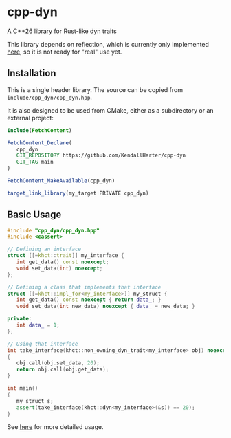# cpp-dyn
A C++26 library for Rust-like dyn traits

This library depends on reflection, which is currently only implemented
[here](https://github.com/bloomberg/clang-p2996), so it is not ready for
"real" use yet.

## Installation
This is a single header library.  The source can be copied from `include/cpp_dyn/cpp_dyn.hpp`.

It is also designed to be used from CMake, either as a subdirectory or an external project:

```cmake
Include(FetchContent)

FetchContent_Declare(
   cpp_dyn
   GIT_REPOSITORY https://github.com/KendallHarter/cpp-dyn
   GIT_TAG main
)

FetchContent_MakeAvailable(cpp_dyn)

target_link_library(my_target PRIVATE cpp_dyn)
```

## Basic Usage

```cpp
#include "cpp_dyn/cpp_dyn.hpp"
#include <cassert>

// Defining an interface
struct [[=khct::trait]] my_interface {
   int get_data() const noexcept;
   void set_data(int) noexcept;
};

// Defining a class that implements that interface
struct [[=khct::impl_for<my_interface>]] my_struct {
   int get_data() const noexcept { return data_; }
   void set_data(int new_data) noexcept { data_ = new_data; }

private:
   int data_ = 1;
};

// Using that interface
int take_interface(khct::non_owning_dyn_trait<my_interface> obj) noexcept
{
   obj.call(obj.set_data, 20);
   return obj.call(obj.get_data);
}

int main()
{
   my_struct s;
   assert(take_interface(khct::dyn<my_interface>(&s)) == 20);
}
```

See [here](docs/details.md) for more detailed usage.
